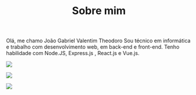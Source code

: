 <header>
 <h1>Sobre mim</h1>
</header>
<main>
 <p>
  Olá, me chamo João Gabriel Valentim Theodoro</h1> 
  Sou técnico em informática e trabalho com desenvolvimento web, em back-end e front-end. Tenho habilidade com Node.JS,     Express.js , React.js e Vue.js.
 </p>
<p>
 <img align="center" 
     src="https://github-readme-stats.vercel.app/api/top-langs/?username=JoaoValentimDev&theme=tokyonight" />
</p>
<p>
 <img align="center" 
     src="https://github-readme-stats.vercel.app/api/?username=JoaoValentimDev&theme=tokyonight" />
</p>
<p>
 <img align="center" 
     src="https://github-readme-stats.vercel.app/api/pin/?username=JoaoValentimDev&theme=tokyonight&repo=hello-world-deno" />
</p>
</main>
